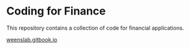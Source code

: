 # Coding for Finance

This repository contains a collection of code for financial applications.

[weenslab.gitbook.io](weenslab.gitbook.io)
